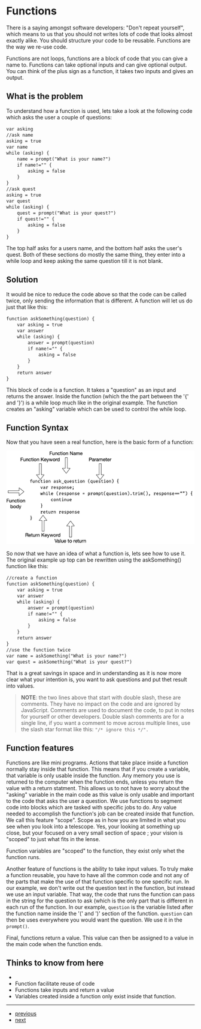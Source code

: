 # Functions

There is a saying amongst software developers: "Don't repeat yourself", which means to us that you should not writes lots of code that looks almost exactly alike. You should structure your code to be reusable. Functions are the way we  re-use code.

Functions are not loops, functions are a block of code that you can give a name to. Functions can take optional inputs and can give optional output. You can think of the plus sign as a function, it takes two inputs and gives an output.

## What is the problem

To understand how a function is used, lets take a look at the following code which asks the user a couple of questions:

    var asking
    //ask name
    asking = true
    var name
    while (asking) {
        name = prompt("What is your name?")
        if name!="" {
            asking = false
        }
    }
    //ask quest
    asking = true
    var quest
    while (asking) {
        quest = prompt("What is your quest?")
        if quest!="" {
            asking = false
        }
    }

The top half asks for a users name, and the bottom half asks the user's quest. Both of these sections do mostly the same thing, they enter into a while loop and keep asking the same question till it is not blank.

## Solution

It would be nice to reduce the code above so that the code can be called twice, only sending the information that is different. A function will let us do just that like this:

    function askSomething(question) {
        var asking = true
        var answer
        while (asking) {
            answer = prompt(question)
            if name!="" {
                asking = false
            }
        }
        return answer
    }

This block of code is a function. It takes a "question" as an input and returns the answer. Inside the function (which the the part between the '{' and '}') is a while loop much like in the original example. The function creates an "asking" variable which can be used to control the while loop.

## Function Syntax

Now that you have seen a real function, here is the basic form of a function:

![Function Parts](images/function-parts.png)

So now that we have an idea of what a function is, lets see how to use it. The original example up top can be rewritten using the askSomething() function like this:

    //create a function
    function askSomething(question) {
        var asking = true
        var answer
        while (asking) {
            answer = prompt(question)
            if name!="" {
                asking = false
            }
        }
        return answer
    }
    //use the function twice
    var name = askSomething("What is your name?")
    var quest = askSomething("What is your quest?")

That is a great savings in space and in understanding as it is now more clear what your intention is, you want to ask questions and put thet result into values.

> **NOTE**: the two lines above that start with double slash, these are comments. They have no impact on the code and are ignored by JavaScript. Comments are used to document the code, to put in notes for yourself or other developers. Double slash comments are for a single line, if you want a comment to move across multiple lines, use the slash star format like this: `"/* ignore this */".`

## Function features

Functions are like mini programs. Actions that take place inside a function normally stay inside that function. This means that if you create a variable, that variable is only usable inside the function. Any memory you use is returned to the computer when the function ends, unless you return the value with a return statment. This allows us to not have to worry about the "asking" variable in the main code as this value is only usable and important to the code that asks the user a question. We use functions to segment code into blocks which are tasked with specific jobs to do. Any value needed to accomplish the function's job can be created inside that function. We call this feature "scope". Scope as in how you are limited in what you see when you look into a telescope. Yes, your looking at something up close, but your focused on a very small section of space ; your vision is "scoped" to just what fits in the lense.

Function variables are "scoped" to the function, they exist only whet the function runs.

Another feature of functions is the ability to take input values. To truly make a function reusable, you have to have all the common code and not any of the parts that make the use of that function specific to one specific run. In our example, we don't write out the question text in the function, but instead we use an input variable. That way, the code that runs the function can pass in the string for the question to ask (which is the only part that is different in each run of the function. In our example, `question` is the variable listed after the function name inside the '(' and ')' section of the function. `question` can then be uses everywhere you would want the question. We use it in the `prompt()`.

Final, functions return a value. This value can then be assigned to a value in the main code when the function ends. 

## Thinks to know from here
* 
* Function facilitate reuse of code
* Functions take inputs and return a value
* Variables created inside a function only exist inside that function.

---
* [previous](07-maps.md)
* [next]()
